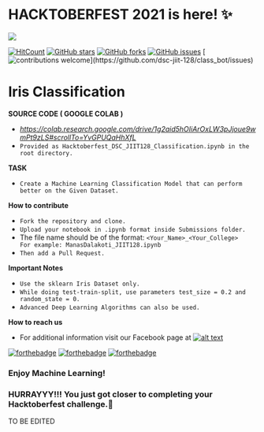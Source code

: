 # HACKTOBERFEST 2021 is here! ✨
<img src="./jiit128.png">

[![HitCount](http://hits.dwyl.com/dsc-jiit-128/Hacktoberfest_ML_classification.svg)](http://hits.dwyl.com/dsc-jiit-128/Hacktoberfest_ML_classification)
[![GitHub stars](https://img.shields.io/github/stars/dsc-jiit-128/Hacktoberfest_ML_classification?color=green)](https://github.com/dsc-jiit-128/Hacktoberfest_ML_classification/stargazers)
[![GitHub forks](https://img.shields.io/github/forks/dsc-jiit-128/Hacktoberfest_ML_classification?color=green)](https://github.com/dsc-jiit-128/Hacktoberfest_ML_classification/network)
[![GitHub issues](https://img.shields.io/github/issues/dsc-jiit-128/Hacktoberfest_ML_classification)](https://github.com/dsc-jiit-128/Hacktoberfest_ML_classification/issues)
[![contributions welcome](https://img.shields.io/badge/contributions-welcome-brightgreen.svg?)](https://github.com/dsc-jiit-128/class_bot/issues)

# Iris Classification

**SOURCE CODE ( GOOGLE COLAB )** 
 - *https://colab.research.google.com/drive/1g2aid5hOIiArOxLW3pJjoue9wmPt9zLS#scrollTo=YvGPUQaHhXfL*
 - `Provided as Hacktoberfest_DSC_JIIT128_Classification.ipynb in the root directory.`

**TASK**
 - `Create a Machine Learning Classification Model that can perform better on the Given Dataset.`
 
**How to contribute**

 - `Fork the repository and clone.`
 - `Upload your notebook in .ipynb format inside Submissions folder.`
 -  The file name should be of the format: `<Your_Name>_<Your_College>    For example: ManasDalakoti_JIIT128.ipynb`
 - `Then add a Pull Request.`

**Important Notes**
 - `Use the sklearn Iris Dataset only.`
 - `While doing test-train-split, use parameters test_size = 0.2 and random_state = 0.`
 - `Advanced Deep Learning Algorithms can also be used.`
 
**How to reach us**
- For additional information visit our Facebook page at 
[![alt text][2.2]][2]

[2.2]: http://i.imgur.com/fep1WsG.png (http://www.facebook.com/dscjiitnoida/)

[2]: http://www.facebook.com/dscjiitnoida/

[![forthebadge](https://forthebadge.com/images/badges/open-source.svg)](https://forthebadge.com) [![forthebadge](https://forthebadge.com/images/badges/made-with-python.svg)](https://forthebadge.com) [![forthebadge](https://forthebadge.com/images/badges/built-with-love.svg)](https://forthebadge.com)

### Enjoy Machine Learning!
### HURRAYYY!!! You just got closer to completing your Hacktoberfest challenge.🌱
 
 
 TO BE EDITED
